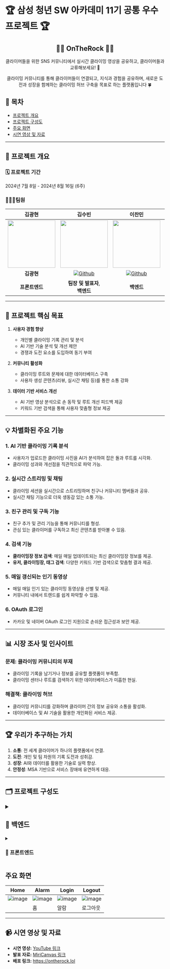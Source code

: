 # 🏆 삼성 청년 SW 아카데미 11기 공통 우수 프로젝트 🏆

<div align="center">
<h2> 🧗‍♂️ OnTheRock 🧗‍♂️ </h2>
클라이머들을 위한 SNS 커뮤니티에서 실시간 클라이밍 영상을 공유하고, 클라이머들과 교류해보세요! 🤩
<br/>

클라이밍 커뮤니티를 통해 클라이머들이 연결되고, 지식과 경험을 공유하며, 새로운 도전과 성장을 함께하는 클라이밍 허브 구축을 목표로 하는 플랫폼입니다 🍀

</div>

## 📌 목차

- [프로젝트 개요](#프로젝트-개요)
- [프로젝트 구성도](#프로젝트-구성도)
- [주요 화면](#주요-화면)
- [시연 영상 및 자료](#시연-영상-및-자료)

---

## 📄 프로젝트 개요

### 🗓️ 프로젝트 기간
2024년 7월 8일 - 2024년 8월 16일 (6주)

### 👩🏻‍💻팀원

|                                                                               김광현                                                                               |                                                                               김수빈                                                                               |                                                                               이찬민                                                                               |                                                                              정해준                                                                              |                                                                               임예원                                                                               |                                                                               조승기                                                                               |
| :----------------------------------------------------------------------------------------------------------------------------------------------------------------: | :----------------------------------------------------------------------------------------------------------------------------------------------------------------: | :----------------------------------------------------------------------------------------------------------------------------------------------------------------: | :--------------------------------------------------------------------------------------------------------------------------------------------------------------: | :----------------------------------------------------------------------------------------------------------------------------------------------------------------: | :----------------------------------------------------------------------------------------------------------------------------------------------------------------: |
|                                            <img src="https://avatars.githubusercontent.com/lyw000312?v=4" width=150>                                             |                                            <img src="https://avatars.githubusercontent.com/u1qns?v=4" width=150>                                             |                                            <img src="https://avatars.githubusercontent.com/chanmin97?v=4" width=150>                                            |                                           <img src="https://avatars.githubusercontent.com/lyw000312?v=4" width=150>                                           |                                           <img src="https://avatars.githubusercontent.com/wony0321?v=4" width=150>                                           |                                           <img src="https://avatars.githubusercontent.com/seungki-cho?v=4" width=150>                                            |
|                                        **김광현**                                        | <a href="https://github.com/u1qns"><img alt="Github" src="https://img.shields.io/badge/@u1qns-181717?&logo=github&logoColor=white&style=round-square"></a> | <a href="https://github.com/chanmin97"><img alt="Github" src="https://img.shields.io/badge/@chanmin97-181717?&logo=github&logoColor=white&style=round-square"></a> |                                  **정해준**                                  | <a href="https://github.com/lyw000312"><img alt="Github" src="https://img.shields.io/badge/@wony0321-181717?&logo=github&logoColor=white&style=round-square"></a> | <a href="https://github.com/seungki-cho"><img alt="Github" src="https://img.shields.io/badge/@seungki--cho-181717?&logo=github&logoColor=white&style=round-square"></a> |
|                                                                           **프론트엔드**                                                                           |                                                                     **팀장 및 발표자**,</br> **백엔드**                                                                      |                                                                          **백엔드**                                                                         |                                                                          **백엔드**                                                                          |                                                                          **프론트엔드**                                                                          |                                                                      **백엔드**                                                                    |

---

## 🚀 **프로젝트 핵심 목표**
1. **사용자 경험 향상**  
   - 개인별 클라이밍 기록 관리 및 분석
   - AI 기반 기술 분석 및 개선 제안
   - 경쟁과 도전 요소를 도입하여 동기 부여

2. **커뮤니티 활성화**  
   - 클라이밍 루트와 문제에 대한 데이터베이스 구축  
   - 사용자 생성 콘텐츠(리뷰, 실시간 채팅 등)를 통한 소통 강화  

3. **데이터 기반 서비스 개선**  
   - AI 기반 영상 분석으로 손 동작 및 루트 개선 피드백 제공  
   - 키워드 기반 검색을 통해 사용자 맞춤형 정보 제공  

---

## 💡 **차별화된 주요 기능**
### 1. **AI 기반 클라이밍 기록 분석**
   - 사용자가 업로드한 클라이밍 사진을 AI가 분석하여 잡은 돌과 루트를 시각화.
   - 클라이밍 성과와 개선점을 직관적으로 파악 가능.

### 2. **실시간 스트리밍 및 채팅**
   - 클라이밍 세션을 실시간으로 스트리밍하며 친구나 커뮤니티 멤버들과 공유.
   - 실시간 채팅 기능으로 더욱 생동감 있는 소통 가능.

### 3. **친구 관리 및 구독 기능**
   - 친구 추가 및 관리 기능을 통해 커뮤니티를 형성.
   - 관심 있는 클라이머를 구독하고 최신 콘텐츠를 받아볼 수 있음.

### 4. **검색 기능**
   - **클라이밍장 정보 검색**: 매일 매일 업데이트되는 최신 클라이밍장 정보를 제공.
   - **유저, 클라이밍장, 태그 검색**: 다양한 키워드 기반 검색으로 맞춤형 결과 제공.

### 5. **매일 갱신되는 인기 동영상**
   - 매일 매일 인기 있는 클라이밍 동영상을 선별 및 제공.
   - 커뮤니티 내에서 트렌드를 쉽게 파악할 수 있음.

### 6. **OAuth 로그인**
   - 카카오 및 네이버 OAuth 로그인 지원으로 손쉬운 접근성과 보안 제공.

---

## 📊 **시장 조사 및 인사이트**
### 문제: **클라이밍 커뮤니티의 부재**
- 클라이밍 기록을 남기거나 정보를 공유할 플랫폼이 부족함.
- 클라이밍 센터나 루트를 검색하기 위한 데이터베이스가 미흡한 현실.

### 해결책: **클라이밍 허브**
- 클라이밍 커뮤니티를 강화하며 클라이머 간의 정보 공유와 소통을 활성화.
- 데이터베이스 및 AI 기술을 활용한 개인화된 서비스 제공.

---

## 🏆 **우리가 추구하는 가치**
1. **소통**: 전 세계 클라이머가 하나의 플랫폼에서 연결.  
2. **도전**: 개인 및 팀 차원의 기록 도전과 성취감.  
3. **성장**: AI와 데이터를 활용한 기술로 실력 향상.  
4. **안정성**: MSA 기반으로 서비스 장애에 유연하게 대응.

---

## 🗂️ 프로젝트 구성도

<details>
<summary style="font-size: 18px;">
<h3>📂 백엔드</h3>
</summary>
<div markdown="1">

```
backend
├── 🗂️ auth
│   ├── gradle
│   ├── src
│   │   ├── main
│   │   │   ├── java
│   │   │   │   └── ontherock
│   │   │   │       └── 📂 auth
│   │   │   │           ├── application
│   │   │   │           ├── client
│   │   │   │           ├── common
│   │   │   │           ├── domain
│   │   │   │           │   └── redis
│   │   │   │           ├── dto
│   │   │   │           └── presentation
│   │   └── resources
├── 🗂️ chat
│   ├── gradle
│   ├── src
│   │   ├── main
│   │   │   ├── java
│   │   │   │   └── ontherock
│   │   │   │       └── 📂 chat
│   │   │   │           ├── application
│   │   │   │           ├── common
│   │   │   │           ├── config
│   │   │   │           ├── domain
│   │   │   │           ├── dto
│   │   │   │           └── presentation
│   │   └── resources
├── 🗂️ contents
│   ├── gradle
│   ├── src
│   │   ├── main
│   │   │   ├── java
│   │   │   │   └── ontherock
│   │   │   │       └── 📂 contents
│   │   │   │           ├── application
│   │   │   │           ├── batch
│   │   │   │           ├── common
│   │   │   │           ├── config
│   │   │   │           ├── domain
│   │   │   │           ├── dto
│   │   │   │           │   ├── request
│   │   │   │           │   └── response
│   │   │   │           └── presentation
│   │   └── resources
├── 🗂️ gateway
│   ├── gradle
│   ├── src
│   │   ├── main
│   │   │   ├── java
│   │   │   │   └── ontherock
│   │   │   │       └── 📂 gateway
│   │   │   └── resources
├── 🗂️ message
│   ├── gradle
│   ├── src
│   │   ├── main
│   │   │   ├── java
│   │   │   │   └── ontherock
│   │   │   │       └── 📂 message
│   │   │   │           ├── application
│   │   │   │           ├── client
│   │   │   │           ├── common
│   │   │   │           ├── domain
│   │   │   │           ├── dto
│   │   │   │           └── presentation
│   │   └── resources
├── 🗂️ sender
│   ├── gradle
│   ├── src
│   │   ├── main
│   │   │   ├── java
│   │   │   │   └── ontherock
│   │   │   │       └── 📂 sender
│   │   │   │           ├── application
│   │   │   │           ├── common
│   │   │   │           ├── domain
│   │   │   │           ├── dto
│   │   │   │           └── presentation
│   │   └── resources
├── 🗂️ streaming
│   ├── gradle
│   ├── src
│   │   ├── main
│   │   │   ├── java
│   │   │   │   └── ontherock
│   │   │   │       └── 📂 streaming
│   │   │   │           ├── application
│   │   │   │           ├── common
│   │   │   │           ├── config
│   │   │   │           ├── domain
│   │   │   │           ├── dto
│   │   │   │           │   ├── request
│   │   │   │           │   └── response
│   │   │   │           ├── exception
│   │   │   │           └── presentation
│   │   └── resources
├── 🗂️ user
│   ├── gradle
│   ├── src
│   │   ├── main
│   │   │   ├── java
│   │   │   │   └── ontherock
│   │   │   │       └── 📂 user
│   │   │   │           ├── application
│   │   │   │           ├── client
│   │   │   │           ├── common
│   │   │   │           ├── domain
│   │   │   │           ├── dto
│   │   │   │           └── presentation
│   │   └── resources

```
</div>
</details>

<details>
<summary>
<h3>📂 프론트엔드</h3>
</summary>
<div markdown="1">

```
frontend
└── on-the-rock-app
    └── src
        ├── api
        ├── assets
        ├── components
        │   ├── Mobile
        │   ├── OpenVidu
        │   └── Web
        │       ├── Analyze
        │       ├── Feed
        │       ├── Login
        │       ├── MainPage
        │       ├── NavBar
        │       ├── Streaming
        │       ├── Upload
        │       └── UserProfile
        ├── css
        └── store
```
</div>
</details>

## 주요 화면

| Home       | Alarm      | Login      | Logout     |
| ---------- | ---------- | ---------- | ---------- |
| ![image]() | ![image]() | ![image]() | ![image]() |
|            | 홈         | 알람       | 로그아웃   |


---

## 📹 시연 영상 및 자료

- **시연 영상:** [YouTube 링크]()
- **발표 자료:** [MiriCanvas 링크](https://www.miricanvas.com/v/13k5284)
- **배포 링크:** https://ontherock.lol
